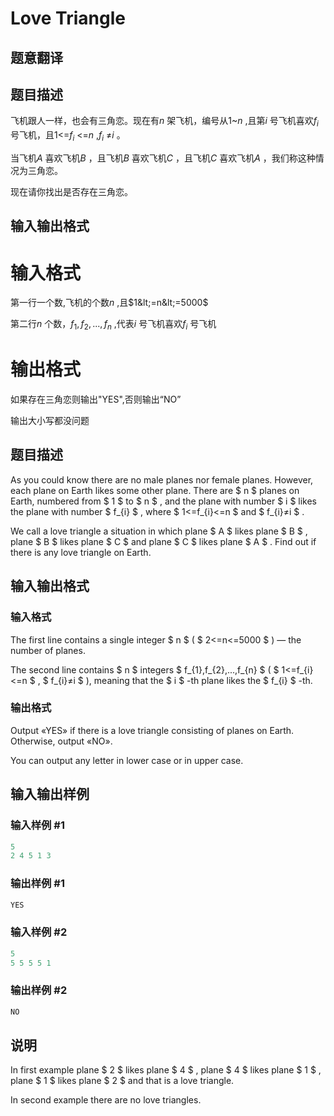 # Love Triangle

## 题意翻译

## 题目描述

飞机跟人一样，也会有三角恋。现在有$n$ 架飞机，编号从1~$n$ ,且第$i$ 号飞机喜欢$f_{i}$ 号飞机，且1&lt;=$f_{i}$ &lt;=$n$ ,$f_{i}$ ≠$i$ 。

当飞机$A$ 喜欢飞机$B$ ，且飞机$B$ 喜欢飞机$C$ ，且飞机$C$ 喜欢飞机$A$ ，我们称这种情况为三角恋。

现在请你找出是否存在三角恋。

## 输入输出格式

# 输入格式

第一行一个数,飞机的个数$n$ ,且$1&lt;=n&lt;=5000$

第二行$n$ 个数，$f_{1},f_{2},...,f_{n}$ ,代表$i$ 号飞机喜欢$f_{i}$ 号飞机

# 输出格式

如果存在三角恋则输出"YES",否则输出“NO”

输出大小写都没问题

## 题目描述

As you could know there are no male planes nor female planes. However, each plane on Earth likes some other plane. There are $ n $ planes on Earth, numbered from $ 1 $ to $ n $ , and the plane with number $ i $ likes the plane with number $ f_{i} $ , where $ 1<=f_{i}<=n $ and $ f_{i}≠i $ .

We call a love triangle a situation in which plane $ A $ likes plane $ B $ , plane $ B $ likes plane $ C $ and plane $ C $ likes plane $ A $ . Find out if there is any love triangle on Earth.

## 输入输出格式

### 输入格式

The first line contains a single integer $ n $ ( $ 2<=n<=5000 $ ) — the number of planes.

The second line contains $ n $ integers $ f_{1},f_{2},...,f_{n} $ ( $ 1<=f_{i}<=n $ , $ f_{i}≠i $ ), meaning that the $ i $ -th plane likes the $ f_{i} $ -th.

### 输出格式

Output «YES» if there is a love triangle consisting of planes on Earth. Otherwise, output «NO».

You can output any letter in lower case or in upper case.

## 输入输出样例

### 输入样例 #1

```cpp
5
2 4 5 1 3

```
### 输出样例 #1

```cpp
YES

```
### 输入样例 #2

```cpp
5
5 5 5 5 1

```
### 输出样例 #2

```cpp
NO

```
## 说明

In first example plane $ 2 $ likes plane $ 4 $ , plane $ 4 $ likes plane $ 1 $ , plane $ 1 $ likes plane $ 2 $ and that is a love triangle.

In second example there are no love triangles.

